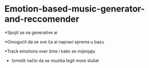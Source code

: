# Emotion-based-music-generator-and-reccomender
*Spojit se na generative ai

*Omogućit da se sve ča ai napravi sprema u bazu


*Track emotions over time i kako se mijenjaju


* Izmislit način da se muzika legit more slušat
